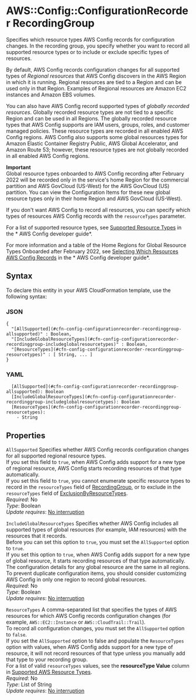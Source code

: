 # AWS::Config::ConfigurationRecorder RecordingGroup<a name="aws-properties-config-configurationrecorder-recordinggroup"></a>

Specifies which resource types AWS Config records for configuration changes\. In the recording group, you specify whether you want to record all supported resource types or to include or exclude specific types of resources\.

By default, AWS Config records configuration changes for all supported types of *Regional resources* that AWS Config discovers in the AWS Region in which it is running\. Regional resources are tied to a Region and can be used only in that Region\. Examples of Regional resources are Amazon EC2 instances and Amazon EBS volumes\.

You can also have AWS Config record supported types of *globally recorded resources*\. Globally recorded resource types are not tied to a specific Region and can be used in all Regions\. The globally recorded resource types that AWS Config supports are IAM users, groups, roles, and customer managed policies\. These resource types are recorded in all enabled AWS Config regions\. AWS Config also supports some global resources types for Amazon Elastic Container Registry Public, AWS Global Accelerator, and Amazon Route 53; however, these resource types are not globally recorded in all enabled AWS Config regions\.

**Important**  
Global resource types onboarded to AWS Config recording after February 2022 will be recorded only in the service's home Region for the commercial partition and AWS GovCloud \(US\-West\) for the AWS GovCloud \(US\) partition\. You can view the Configuration Items for these new global resource types only in their home Region and AWS GovCloud \(US\-West\)\.

If you don't want AWS Config to record all resources, you can specify which types of resources AWS Config records with the `resourceTypes` parameter\.

For a list of supported resource types, see [Supported Resource Types](https://docs.aws.amazon.com/config/latest/developerguide/resource-config-reference.html#supported-resources) in the * AWS Config developer guide*\.

For more information and a table of the Home Regions for Global Resource Types Onboarded after February 2022, see [Selecting Which Resources AWS Config Records](https://docs.aws.amazon.com/config/latest/developerguide/select-resources.html) in the * AWS Config developer guide*\.

## Syntax<a name="aws-properties-config-configurationrecorder-recordinggroup-syntax"></a>

To declare this entity in your AWS CloudFormation template, use the following syntax:

### JSON<a name="aws-properties-config-configurationrecorder-recordinggroup-syntax.json"></a>

```
{
  "[AllSupported](#cfn-config-configurationrecorder-recordinggroup-allsupported)" : Boolean,
  "[IncludeGlobalResourceTypes](#cfn-config-configurationrecorder-recordinggroup-includeglobalresourcetypes)" : Boolean,
  "[ResourceTypes](#cfn-config-configurationrecorder-recordinggroup-resourcetypes)" : [ String, ... ]
}
```

### YAML<a name="aws-properties-config-configurationrecorder-recordinggroup-syntax.yaml"></a>

```
  [AllSupported](#cfn-config-configurationrecorder-recordinggroup-allsupported): Boolean
  [IncludeGlobalResourceTypes](#cfn-config-configurationrecorder-recordinggroup-includeglobalresourcetypes): Boolean
  [ResourceTypes](#cfn-config-configurationrecorder-recordinggroup-resourcetypes): 
    - String
```

## Properties<a name="aws-properties-config-configurationrecorder-recordinggroup-properties"></a>

`AllSupported`  <a name="cfn-config-configurationrecorder-recordinggroup-allsupported"></a>
Specifies whether AWS Config records configuration changes for all supported regional resource types\.  
If you set this field to `true`, when AWS Config adds support for a new type of regional resource, AWS Config starts recording resources of that type automatically\.  
If you set this field to `true`, you cannot enumerate specific resource types to record in the `resourceTypes` field of [RecordingGroup](https://docs.aws.amazon.com/config/latest/APIReference/API_RecordingGroup.html), or to exclude in the `resourceTypes` field of [ExclusionByResourceTypes](https://docs.aws.amazon.com/config/latest/APIReference/API_ExclusionByResourceTypes.html)\.  
*Required*: No  
*Type*: Boolean  
*Update requires*: [No interruption](https://docs.aws.amazon.com/AWSCloudFormation/latest/UserGuide/using-cfn-updating-stacks-update-behaviors.html#update-no-interrupt)

`IncludeGlobalResourceTypes`  <a name="cfn-config-configurationrecorder-recordinggroup-includeglobalresourcetypes"></a>
Specifies whether AWS Config includes all supported types of global resources \(for example, IAM resources\) with the resources that it records\.  
Before you can set this option to `true`, you must set the `AllSupported` option to `true`\.  
If you set this option to `true`, when AWS Config adds support for a new type of global resource, it starts recording resources of that type automatically\.  
The configuration details for any global resource are the same in all regions\. To prevent duplicate configuration items, you should consider customizing AWS Config in only one region to record global resources\.  
*Required*: No  
*Type*: Boolean  
*Update requires*: [No interruption](https://docs.aws.amazon.com/AWSCloudFormation/latest/UserGuide/using-cfn-updating-stacks-update-behaviors.html#update-no-interrupt)

`ResourceTypes`  <a name="cfn-config-configurationrecorder-recordinggroup-resourcetypes"></a>
A comma\-separated list that specifies the types of AWS resources for which AWS Config records configuration changes \(for example, `AWS::EC2::Instance` or `AWS::CloudTrail::Trail`\)\.  
To record all configuration changes, you must set the `AllSupported` option to `false`\.  
If you set the `AllSupported` option to false and populate the `ResourceTypes` option with values, when AWS Config adds support for a new type of resource, it will not record resources of that type unless you manually add that type to your recording group\.  
For a list of valid `resourceTypes` values, see the **resourceType Value** column in [Supported AWS Resource Types](https://docs.aws.amazon.com/config/latest/developerguide/resource-config-reference.html#supported-resources)\.  
*Required*: No  
*Type*: List of String  
*Update requires*: [No interruption](https://docs.aws.amazon.com/AWSCloudFormation/latest/UserGuide/using-cfn-updating-stacks-update-behaviors.html#update-no-interrupt)